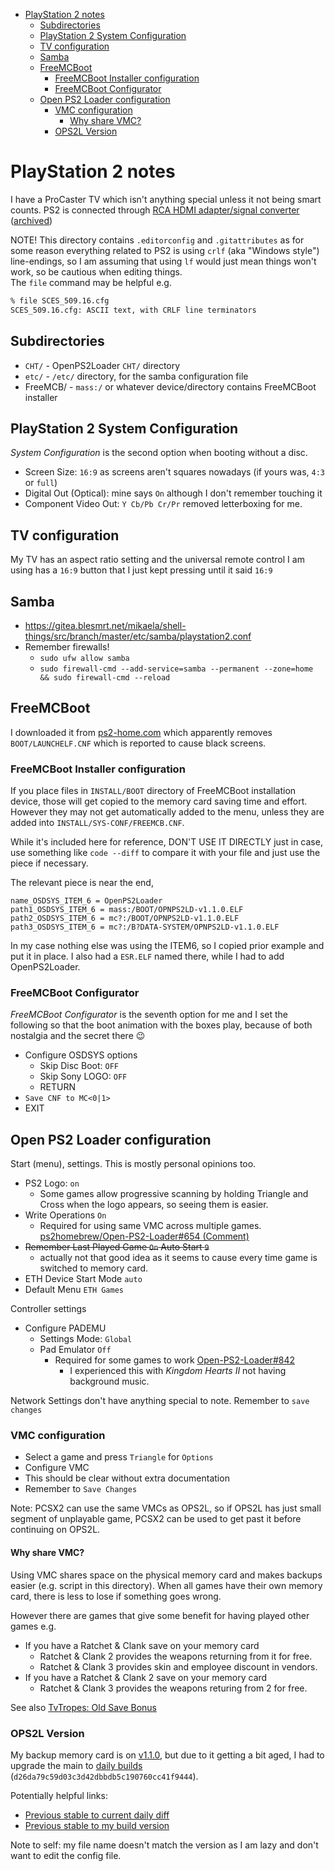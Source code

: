 <!-- START doctoc generated TOC please keep comment here to allow auto update -->
<!-- DON'T EDIT THIS SECTION, INSTEAD RE-RUN doctoc TO UPDATE -->

- [PlayStation 2 notes](#playstation-2-notes)
  - [Subdirectories](#subdirectories)
  - [PlayStation 2 System Configuration](#playstation-2-system-configuration)
  - [TV configuration](#tv-configuration)
  - [Samba](#samba)
  - [FreeMCBoot](#freemcboot)
    - [FreeMCBoot Installer configuration](#freemcboot-installer-configuration)
    - [FreeMCBoot Configurator](#freemcboot-configurator)
  - [Open PS2 Loader configuration](#open-ps2-loader-configuration)
    - [VMC configuration](#vmc-configuration)
      - [Why share VMC?](#why-share-vmc)
    - [OPS2L Version](#ops2l-version)

<!-- END doctoc generated TOC please keep comment here to allow auto update -->

# PlayStation 2 notes

I have a ProCaster TV which isn't anything special unless it not being smart
counts. PS2 is connected through
[RCA HDMI adapter/signal converter](https://infshop.fi/hdmi/92919-rca-hdmi-sovitin-signaalimuunnin-7314280105281.html) ([archived](https://archive.is/J9AeJ))

NOTE! This directory contains `.editorconfig` and `.gitattributes` as for
some reason everything related to PS2 is using `crlf` (aka "Windows style")
line-endings, so I am assuming that using `lf` would just mean things won't
work, so be cautious when editing things.  
The `file` command may be helpful e.g.

```bash
% file SCES_509.16.cfg
SCES_509.16.cfg: ASCII text, with CRLF line terminators
```

## Subdirectories

- `CHT/` - OpenPS2Loader `CHT/` directory
- `etc/` - `/etc/` directory, for the samba configuration file
- FreeMCB/ - `mass:/` or whatever device/directory contains FreeMCBoot
  installer

## PlayStation 2 System Configuration

_System Configuration_ is the second option when booting without a disc.

- Screen Size: `16:9` as screens aren't squares nowadays (if yours was, `4:3` or `full`)
- Digital Out (Optical): mine says `On` although I don't remember touching it
- Component Video Out: `Y Cb/Pb Cr/Pr` removed letterboxing for me.

## TV configuration

My TV has an aspect ratio setting and the universal remote control I am using has a `16:9` button that I just kept pressing until it said `16:9`

## Samba

- https://gitea.blesmrt.net/mikaela/shell-things/src/branch/master/etc/samba/playstation2.conf
- Remember firewalls!
  - `sudo ufw allow samba`
  - `sudo firewall-cmd --add-service=samba --permanent --zone=home && sudo firewall-cmd --reload`

## FreeMCBoot

I downloaded it from [ps2-home.com](https://www.ps2-home.com/forum/viewtopic.php?f=11&t=1890) which apparently removes `BOOT/LAUNCHELF.CNF` which is reported to cause black screens.

### FreeMCBoot Installer configuration

If you place files in `INSTALL/BOOT` directory of FreeMCBoot installation
device, those will get copied to the memory card saving time and effort.  
However they may not get automatically added to the menu, unless they are
added into `INSTALL/SYS-CONF/FREEMCB.CNF`.

While it's included here for reference, DON'T USE IT DIRECTLY just in case,
use something like `code --diff` to compare it with your file and just use
the piece if necessary.

The relevant piece is near the end,

```
name_OSDSYS_ITEM_6 = OpenPS2Loader
path1_OSDSYS_ITEM_6 = mass:/BOOT/OPNPS2LD-v1.1.0.ELF
path2_OSDSYS_ITEM_6 = mc?:/BOOT/OPNPS2LD-v1.1.0.ELF
path3_OSDSYS_ITEM_6 = mc?:/B?DATA-SYSTEM/OPNPS2LD-v1.1.0.ELF
```

In my case nothing else was using the ITEM6, so I copied prior example and put it in place. I also had a `ESR.ELF` named there, while I had to add OpenPS2Loader.

### FreeMCBoot Configurator

_FreeMCBoot Configurator_ is the seventh option for me and I set the following so that the boot animation with the boxes play, because of both nostalgia and the secret there :wink:

- Configure OSDSYS options
  - Skip Disc Boot: `OFF`
  - Skip Sony LOGO: `OFF`
  - RETURN
- `Save CNF to MC<0|1>`
- EXIT

## Open PS2 Loader configuration

Start (menu), settings. This is mostly personal opinions too.

- PS2 Logo: `on`
  - Some games allow progressive scanning by holding Triangle and Cross when the logo appears, so seeing them is easier.
- Write Operations `On`
  - Required for using same VMC across multiple games. [ps2homebrew/Open-PS2-Loader#654 (Comment)](https://github.com/ps2homebrew/Open-PS2-Loader/issues/654#issuecomment-1140989005)
- <s>Remember Last Played Game `On` Auto Start `9`</s>
  - actually not that good idea as it seems to cause every time game is
    switched to memory card.
- ETH Device Start Mode `auto`
- Default Menu `ETH Games`

Controller settings

- Configure PADEMU
  - Settings Mode: `Global`
  - Pad Emulator `Off`
    - Required for some games to work [Open-PS2-Loader#842](https://github.com/ps2homebrew/Open-PS2-Loader/issues/842)
      - I experienced this with _Kingdom Hearts II_ not having background music.

Network Settings don't have anything special to note. Remember to `save changes`

### VMC configuration

- Select a game and press `Triangle` for `Options`
- Configure VMC
- This should be clear without extra documentation
- Remember to `Save Changes`

Note: PCSX2 can use the same VMCs as OPS2L, so if OPS2L has just small
segment of unplayable game, PCSX2 can be used to get past it before
continuing on OPS2L.

#### Why share VMC?

Using VMC shares space on the physical memory card and makes backups easier (e.g. script in this directory). When all games have their own memory card, there is less to lose if something goes wrong.

However there are games that give some benefit for having played other games e.g.

- If you have a Ratchet & Clank save on your memory card
  - Ratchet & Clank 2 provides the weapons returning from it for free.
  - Ratchet & Clank 3 provides skin and employee discount in vendors.
- If you have a Ratchet & Clank 2 save on your memory card
  - Ratchet & Clank 3 provides the weapons returing from 2 for free.

See also [TvTropes: Old Save Bonus](https://tvtropes.org/pmwiki/pmwiki.php/Main/OldSaveBonus)

### OPS2L Version

My backup memory card is on [v1.1.0](https://github.com/ps2homebrew/Open-PS2-Loader/releases/tag/v1.1.0),
but due to it getting a bit aged, I had to upgrade the main to [daily builds](https://github.com/ps2homebrew/Open-PS2-Loader/releases/tag/latest)
(`d26da79c59d03c3d42dbbdb5c190760cc41f9444`).

Potentially helpful links:

- [Previous stable to current daily diff](https://github.com/ps2homebrew/Open-PS2-Loader/compare/v1.1.0...latest)
- [Previous stable to my build version](https://github.com/ps2homebrew/Open-PS2-Loader/compare/v1.1.0...d26da79)

Note to self: my file name doesn't match the version as I am lazy and don't
want to edit the config file.
